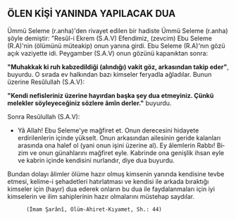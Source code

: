 ## ÖLEN KİŞİ YANINDA YAPILACAK DUA

Ümmü Seleme (r.anha)'den rivayet edilen bir hadiste Ümmü Seleme (r.anha) şöyle demiştir: "Resûl-i Ekrem (S.A.V) Efendimiz, (zevcim) Ebu Seleme (R.A)'nin (ölü­münü müteakip) onun yanına girdi. Ebu Seleme (R.A)'nın gözü açık vaziyette idi. Peygamber (S.A.V) onun gözünü kapanıktan sonra:

**"Muhakkak ki ruh kabzedildiği (alındığı) vakit göz, arkasından takip eder"**, buyurdu. O sırada ev halkından bazı kimseler feryadla ağladılar. Bunun üzerine Resûlullah (S.A.V):

**"Kendi nefisleriniz üzerine hayırdan başka şey dua etmeyiniz. Çünkü melekler söyleyeceğiniz sözlere âmîn derler."** buyurdu.

Sonra Resûlullah (S.A.V):

- Yâ Allah! Ebu Seleme'ye mağfiret et. Onun dere­cesini hidayete erdirilenlerin içinde yükselt. Onun ar­kasından ailesinin geride kalanları arasında ona halef ol (yani onun işini üzerine al). Ey âlemlerin Rabbı! Bi­zim ve onun günahlarını mağfiret eyle. Kabrinde ona genişlik ihsan eyle ve kabrin içinde kendisini nurlandır, diye dua buyurdu.

Bundan dolayı âlimler ölüme hazır olmuş kimsenin ya­nında kendisine tevbe etmesi, kelime-i şehadetleri hatır­latması ve kendisi ile arkada bıraktığı kimseler için (ha­yır) dua ederek onların bu dua ile faydalanmaları için iyi kimselerin ve ilim sahiplerinin hazır olmalarını müstehap saydılar.

          (İmam Şarânî, Ölüm-Ahiret-Kıyamet, Sh.: 44)
